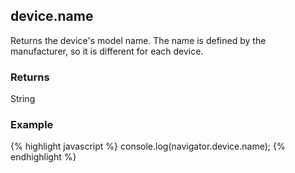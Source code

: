 device.name
-----------
Returns the device's model name. The name is defined by the manufacturer, so it is different for each device.

### Returns ###
String

### Example ###
{% highlight javascript %}
    console.log(navigator.device.name);
{% endhighlight %}
